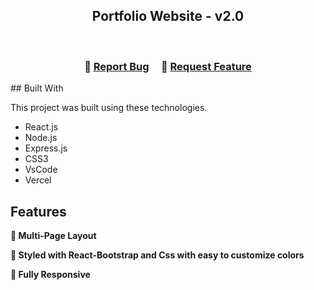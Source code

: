 <h2 align="center">
  Portfolio Website - v2.0<br/>
</h2>
<br/>

<h3 align="center">
    🔹
    <a href="https://github.com/zim-algo">Report Bug</a> &nbsp; &nbsp;
    🔹
    <a href="https://github.com/zim-algo/issues">Request Feature</a>
</h3>
## Built With

This project was built using these technologies.

- React.js
- Node.js
- Express.js
- CSS3
- VsCode
- Vercel

## Features

**📖 Multi-Page Layout**

**🎨 Styled with React-Bootstrap and Css with easy to customize colors**

**📱 Fully Responsive**





